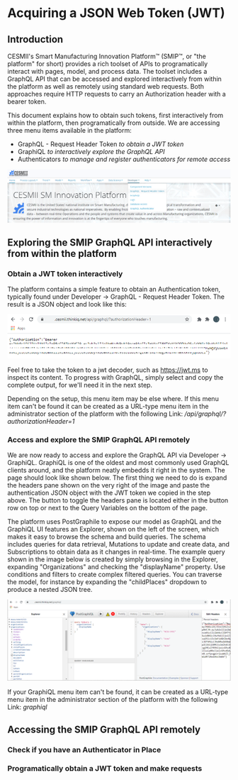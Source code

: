 # Acquiring a JSON Web Token (JWT)

## Introduction

CESMII's Smart Manufacturing Innovation Platform™ (SMIP™, or "the platform" for short) provides a rich toolset of APIs to programatically interact with pages, model, and process data. The toolset includes a GraphQL API that can be accessed and explored interactively from within the platform as well as remotely using standard web requests. Both approaches require HTTP requests to carry an Authorization header with a bearer token. 

This document explains how to obtain such tokens, first interactively from within the platform, then programatically from outside. We are accessing three menu items available in the platform: 

- GraphQL - Request Header Token *to obtain a JWT token*
- GraphiQL *to interactively explore the GraphQL API*
- Authenticators *to manage and register authenticators for remote access*

![SMIP menu](images/dev_menu.png)

## Exploring the SMIP GraphQL API interactively from within the platform

### Obtain a JWT token interactively

The platform contains a simple feature to obtain an Authentication token, typically found under Developer -> GraphQL - Request Header Token. The result is a JSON object and look like this:

![JWT token](images/jwt_token.png)

Feel free to take the token to a jwt decoder, such as https://jwt.ms to inspect its content. To progress with GraphQL, simply select and copy the complete output, for we'll need it in the next step.

Depending on the setup, this menu item may be else where. If this menu item can't be found it can be created as a URL-type menu item in the administrator section of the platform with the following Link: */api/graphql/?authorizationHeader=1*

### Access and explore the SMIP GraphQL API remotely

We are now ready to access and explore the GraphQL API via Developer -> GraphiQL. GraphiQL is one of the oldest and most commonly used GraphQL clients around, and the platform neatly embedds it right in the system. The page should look like shown below. The first thing we need to do is expand the headers pane shown on the very right of the image and paste the authentication JSON object with the JWT token we copied in the step above. The button to toggle the headers pane is located either in the button row on top or next to the Query Variables on the bottom of the page.

The platform uses PostGraphile to expose our model as GraphQL and the GraphiQL UI features an Explorer, shown on the left of the screen, which makes it easy to browse the schema and build queries. The schema includes queries for data retrieval, Mutations to update and create data, and Subscriptions to obtain data as it changes in real-time. The example query shown in the image below is created by simply browsing in the Explorer, expanding "Organizations" and checking the "displayName" property. Use conditions and filters to create complex filtered queries. You can traverse the model, for instance by expanding the "childPlaces" dropdown to produce a nested JSON tree.

![GraphiQL UI](images/graphiql.png)

If your GraphiQL menu item can't be found, it can be created as a URL-type menu item in the administrator section of the platform with the following Link: *graphiql*

## Accessing the SMIP GraphQL API remotely

### Check if you have an Authenticator in Place

### Programatically obtain a JWT token and make requests